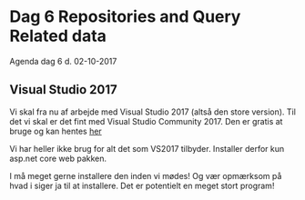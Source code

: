 # Dag 6 Repositories and Query Related data
Agenda dag 6 d. 02-10-2017

## Visual Studio 2017
Vi skal fra nu af arbejde med Visual Studio 2017 (altså den store version).
Til det vi skal er det fint med Visual Studio Community 2017. Den er gratis at bruge og kan hentes [her](https://www.visualstudio.com/downloads/)    

Vi har heller ikke brug for alt det som VS2017 tilbyder. Installer derfor kun asp.net core web pakken.

I må meget gerne installere den inden vi mødes! Og vær opmærksom på hvad i siger ja til at installere. Det er potentielt en meget stort program!


